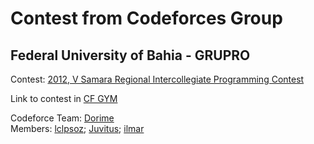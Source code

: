 # Contest from Codeforces Group
## Federal University of Bahia - GRUPRO

Contest: [2012, V Samara Regional Intercollegiate Programming Contest](https://codeforces.com/group/QlsCcB22aH/contest/325618)

Link to contest in [CF GYM](https://codeforces.com/gym/100030)

Codeforce Team: [Dorime](https://codeforces.com/team/67616)\
Members: [lclpsoz](https://codeforces.com/profile/lclpsoz);
[Juvitus](https://codeforces.com/profile/Juvitus);
[ilmar](https://codeforces.com/profile/ilmar)